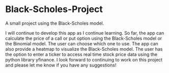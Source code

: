 # Black-Scholes-Project
A small project using the Black-Scholes model.

I will continue to develop this app as I continue learning. So far, the app can calculate the price of a call or put option using the Black-Scholes model or the Binomial model. The user can choose which one to use. The app can also provide a heatmap to visualize the Black-Scholes model. The user has the option to enter a ticker to access real time stock price data using the python library yfinance. I look forward to continuing to work on this project and please let me know if you have any suggestions! 
